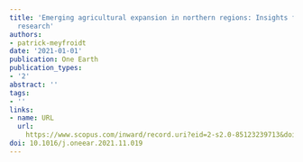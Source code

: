 ```yaml
---
title: 'Emerging agricultural expansion in northern regions: Insights from land-use
  research'
authors:
- patrick-meyfroidt
date: '2021-01-01'
publication: One Earth
publication_types:
- '2'
abstract: ''
tags:
- ''
links:
- name: URL
  url: 
    https://www.scopus.com/inward/record.uri?eid=2-s2.0-85123239713&doi=10.1016%2fj.oneear.2021.11.019&partnerID=40&md5=08e3c9dc67a04dcde976623d1343d7e5
doi: 10.1016/j.oneear.2021.11.019
---
```

